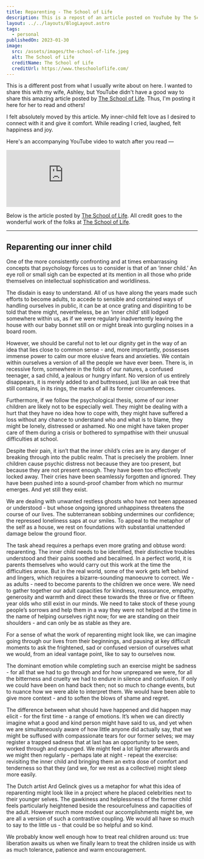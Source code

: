 ```yaml
---
title: Reparenting - The School of Life
description: This is a repost of an article posted on YouTube by The School of Life about Reparenting.
layout: ../../layouts/BlogLayout.astro
tags:
  - personal
publishedOn: 2023-01-30
image:
  src: /assets/images/the-school-of-life.jpeg
  alt: The School of Life
  creditName: The School of Life
  creditUrl: https://www.theschooloflife.com/
---
```


This is a different post from what I usually write about on here. I wanted to share this with my wife, Ashley, but YouTube didn't have a good way to share
this amazing article posted by [The School of Life](https://www.youtube.com/@theschooloflifetv). Thus, I'm posting it here for her to read and others!

I felt absolutely moved by this article. My inner-child felt love as I desired to connect with it and give it comfort. While reading I cried, laughed, felt happiness and joy. 

Here's an accompanying YouTube video to watch after you read —

<iframe class="aspect-video pb-8 w-full" src="https://www.youtube-nocookie.com/embed/ZBXZojt6dpM" title="YouTube video player" frameborder="0" allow="accelerometer; autoplay; clipboard-write; encrypted-media; gyroscope; picture-in-picture; web-share" allowfullscreen></iframe>

Below is the article posted by [The School of Life](https://www.youtube.com/@theschooloflifetv). All credit goes to the wonderful work of the folks at [The School of Life](https://www.theschooloflife.com/).

---

## Reparenting our inner child

One of the more consistently confronting and at times embarrassing concepts that psychology forces us to consider is that of an ‘inner child.’ An eye roll or small sigh can be expected at its mention in all those who pride themselves on intellectual sophistication and worldliness.

The disdain is easy to understand. All of us have along the years made such efforts to become adults, to accede to sensible and contained ways of handling ourselves in public, it can be at once grating and dispiriting to be told that there might, nevertheless, be an ‘inner child’ still lodged somewhere within us, as if we were regularly inadvertently leaving the house with our baby bonnet still on or might break into gurgling noises in a board room.

However, we should be careful not to let our dignity get in the way of an idea that lies close to common sense - and, more importantly, possesses immense power to calm our more elusive fears and anxieties. We contain within ourselves a version of all the people we have ever been. There is, in recessive form, somewhere in the folds of our natures, a confused teenager, a sad child, a jealous or hungry infant. No version of us entirely disappears, it is merely added to and buttressed, just like an oak tree that still contains, in its rings, the marks of all its former circumferences.

Furthermore, if we follow the psychological thesis, some of our inner children are likely not to be especially well. They might be dealing with a hurt that they have no idea how to cope with, they might have suffered a loss without any chance to understand who and what is to blame, they might be lonely, distressed or ashamed. No one might have taken proper care of them during a crisis or bothered to sympathise with their unusual difficulties at school.

Despite their pain, it isn’t that the inner child’s cries are in any danger of breaking through into the public realm. That is precisely the problem. Inner children cause psychic distress not because they are too present, but because they are not present enough. They have been too effectively locked away. Their cries have been seamlessly forgotten and ignored. They have been pushed into a sound-proof chamber from which no murmur emerges. And yet still they exist.

We are dealing with unwanted restless ghosts who have not been appeased or understood - but whose ongoing ignored unhappiness threatens the course of our lives. The subterranean sobbing undermines our confidence; the repressed loneliness saps at our smiles. To appeal to the metaphor of the self as a house, we rest on foundations with substantial unattended damage below the ground floor.

The task ahead requires a perhaps even more grating and obtuse word: reparenting. The inner child needs to be identified, their distinctive troubles understood and their pains soothed and becalmed. In a perfect world, it is parents themselves who would carry out this work at the time the difficulties arose. But in the real world, some of the work gets left behind and lingers, which requires a bizarre-sounding manoeuvre to correct. We - as adults - need to become parents to the children we once were. We need to gather together our adult capacities for kindness, reassurance, empathy, generosity and warmth and direct these towards the three or five or fifteen year olds who still exist in our minds. We need to take stock of these young people’s sorrows and help them in a way they were not helped at the time in the name of helping ourselves right now; for we are standing on their shoulders - and can only be as stable as they are.

For a sense of what the work of reparenting might look like, we can imagine going through our lives from their beginnings, and pausing at key difficult moments to ask the frightened, sad or confused version of ourselves what we would, from an ideal vantage point, like to say to ourselves now.

The dominant emotion while completing such an exercise might be sadness - for all that we had to go through and for how unprepared we were, for all the bitterness and cruelty we had to endure in silence and confusion. If only we could have been on hand back then; not so much to change events, but to nuance how we were able to interpret them. We would have been able to give more context - and to soften the blows of shame and regret.

The difference between what should have happened and did happen may elicit - for the first time - a range of emotions. It’s when we can directly imagine what a good and kind person might have said to us, and yet when we are simultaneously aware of how little anyone did actually say, that we might be suffused with compassionate tears for our former selves; we may register a trapped sadness that at last has an opportunity to be seen, worked through and expunged. We might feel a lot lighter afterwards and we might then regularly - perhaps late at night - repeat the exercise: revisiting the inner child and bringing them an extra dose of comfort and tenderness so that they (and we, for we rest as a collective) might sleep more easily.

The Dutch artist Ard Gelinck gives us a metaphor for what this idea of reparenting might look like in a project where he placed celebrities next to their younger selves. The gawkiness and helplessness of the former child feels particularly heightened beside the resourcefulness and capacities of the adult. However much more modest our accomplishments might be, we are all a version of such a contrastive coupling. We would all have so much to say to the little us - that could be so helpful and so kind.

We probably know well enough how to treat real children around us: true liberation awaits us when we finally learn to treat the children inside us with as much tolerance, patience and warm encouragement.
